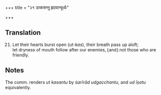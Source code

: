+++
title = "२१ उत्कसन्तु हृदयान्यूर्ध्वः"

+++
## Translation
21. Let their hearts burst open (*ut-kas*), their breath pass up aloft;  
let dryness of mouth follow after our enemies, ⌊and⌋ not those who are  
friendly.

## Notes
The comm. renders *ut kasantu* by *śarīrād udgacchantu*, and *ud īṣatu*  
equivalently.

